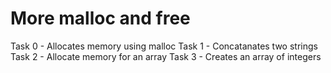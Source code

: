 # More malloc and free
Task 0 - Allocates memory using malloc
Task 1 - Concatanates two strings
Task 2 - Allocate memory for an array
Task 3 - Creates an array of integers
